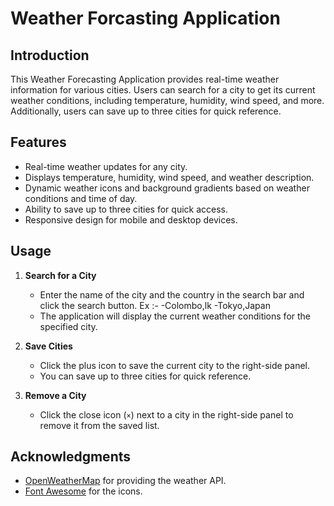 # Weather Forcasting Application

## Introduction
This Weather Forecasting Application provides real-time weather information for various cities. Users can search for a city to get its current weather conditions, including temperature, humidity, wind speed, and more. Additionally, users can save up to three cities for quick reference.

## Features
- Real-time weather updates for any city.
- Displays temperature, humidity, wind speed, and weather description.
- Dynamic weather icons and background gradients based on weather conditions and time of day.
- Ability to save up to three cities for quick access.
- Responsive design for mobile and desktop devices.

## Usage
1. **Search for a City**
    - Enter the name of the city and the country in the search bar and click the search button.
    Ex :-
        -Colombo,lk
        -Tokyo,Japan
    - The application will display the current weather conditions for the specified city.

2. **Save Cities**
    - Click the plus icon to save the current city to the right-side panel.
    - You can save up to three cities for quick reference.

3. **Remove a City**
    - Click the close icon (`×`) next to a city in the right-side panel to remove it from the saved list.

## Acknowledgments
- [OpenWeatherMap](https://openweathermap.org/) for providing the weather API.
- [Font Awesome](https://fontawesome.com/) for the icons.